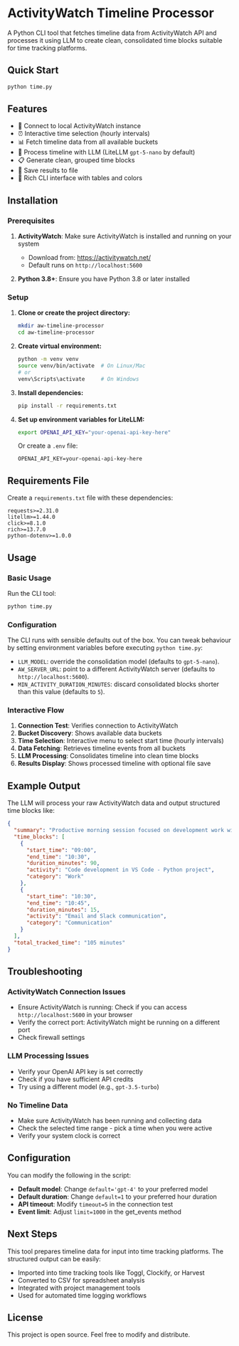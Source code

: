 # ActivityWatch Timeline Processor

A Python CLI tool that fetches timeline data from ActivityWatch API and processes it using LLM to create clean, consolidated time blocks suitable for time tracking platforms.

## Quick Start

```bash
python time.py
```

## Features

- 🔗 Connect to local ActivityWatch instance
- ⏰ Interactive time selection (hourly intervals)
- 📊 Fetch timeline data from all available buckets
- 🤖 Process timeline with LLM (LiteLLM `gpt-5-nano` by default)
- 📋 Generate clean, grouped time blocks
- 💾 Save results to file
- 🎨 Rich CLI interface with tables and colors

## Installation

### Prerequisites

1. **ActivityWatch**: Make sure ActivityWatch is installed and running on your system

   - Download from: <https://activitywatch.net/>
   - Default runs on `http://localhost:5600`

2. **Python 3.8+**: Ensure you have Python 3.8 or later installed

### Setup

1. **Clone or create the project directory:**

   ```bash
   mkdir aw-timeline-processor
   cd aw-timeline-processor
   ```

2. **Create virtual environment:**

   ```bash
   python -m venv venv
   source venv/bin/activate  # On Linux/Mac
   # or
   venv\Scripts\activate     # On Windows
   ```

3. **Install dependencies:**

   ```bash
   pip install -r requirements.txt
   ```

4. **Set up environment variables for LiteLLM:**

   ```bash
   export OPENAI_API_KEY="your-openai-api-key-here"
   ```

   Or create a `.env` file:

   ```
   OPENAI_API_KEY=your-openai-api-key-here
   ```

## Requirements File

Create a `requirements.txt` file with these dependencies:

```
requests>=2.31.0
litellm>=1.44.0
click>=8.1.0
rich>=13.7.0
python-dotenv>=1.0.0
```

## Usage

### Basic Usage

Run the CLI tool:

```bash
python time.py
```

### Configuration

The CLI runs with sensible defaults out of the box. You can tweak behaviour by setting environment variables before executing `python time.py`:

- `LLM_MODEL`: override the consolidation model (defaults to `gpt-5-nano`).
- `AW_SERVER_URL`: point to a different ActivityWatch server (defaults to `http://localhost:5600`).
- `MIN_ACTIVITY_DURATION_MINUTES`: discard consolidated blocks shorter than this value (defaults to `5`).

### Interactive Flow

1. **Connection Test**: Verifies connection to ActivityWatch
2. **Bucket Discovery**: Shows available data buckets
3. **Time Selection**: Interactive menu to select start time (hourly intervals)
4. **Data Fetching**: Retrieves timeline events from all buckets
5. **LLM Processing**: Consolidates timeline into clean time blocks
6. **Results Display**: Shows processed timeline with optional file save

## Example Output

The LLM will process your raw ActivityWatch data and output structured time blocks like:

```json
{
  "summary": "Productive morning session focused on development work with some communication",
  "time_blocks": [
    {
      "start_time": "09:00",
      "end_time": "10:30",
      "duration_minutes": 90,
      "activity": "Code development in VS Code - Python project",
      "category": "Work"
    },
    {
      "start_time": "10:30",
      "end_time": "10:45",
      "duration_minutes": 15,
      "activity": "Email and Slack communication",
      "category": "Communication"
    }
  ],
  "total_tracked_time": "105 minutes"
}
```

## Troubleshooting

### ActivityWatch Connection Issues

- Ensure ActivityWatch is running: Check if you can access `http://localhost:5600` in your browser
- Verify the correct port: ActivityWatch might be running on a different port
- Check firewall settings

### LLM Processing Issues

- Verify your OpenAI API key is set correctly
- Check if you have sufficient API credits
- Try using a different model (e.g., `gpt-3.5-turbo`)

### No Timeline Data

- Make sure ActivityWatch has been running and collecting data
- Check the selected time range - pick a time when you were active
- Verify your system clock is correct

## Configuration

You can modify the following in the script:

- **Default model**: Change `default='gpt-4'` to your preferred model
- **Default duration**: Change `default=1` to your preferred hour duration
- **API timeout**: Modify `timeout=5` in the connection test
- **Event limit**: Adjust `limit=1000` in the get_events method

## Next Steps

This tool prepares timeline data for input into time tracking platforms. The structured output can be easily:

- Imported into time tracking tools like Toggl, Clockify, or Harvest
- Converted to CSV for spreadsheet analysis
- Integrated with project management tools
- Used for automated time logging workflows

## License

This project is open source. Feel free to modify and distribute.
